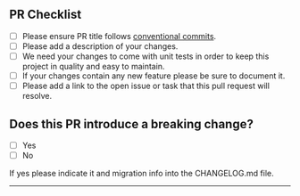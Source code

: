 <!--
  Thanks for contributing to poolifier project.
  Please be sure to read our [contributing guidelines](https://github.com/poolifier/poolifier-web-worker/blob/master/CONTRIBUTING.md).
-->

## PR Checklist

- [ ] Please ensure PR title follows
      [conventional commits](https://www.conventionalcommits.org/en/v1.0.0/).
- [ ] Please add a description of your changes.
- [ ] We need your changes to come with unit tests in order to keep this project
      in quality and easy to maintain.
- [ ] If your changes contain any new feature please be sure to document it.
- [ ] Please add a link to the open issue or task that this pull request will
      resolve.

## Does this PR introduce a breaking change?

- [ ] Yes
- [ ] No

If yes please indicate it and migration info into the CHANGELOG.md file.

---

<!-- Your PR text -->
